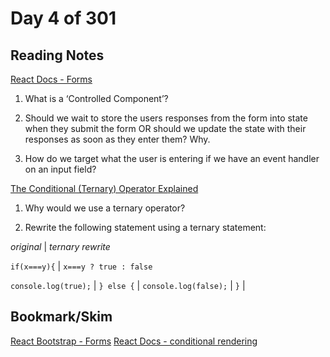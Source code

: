 # Day 4 of 301

## Reading Notes

[React Docs - Forms](https://reactjs.org/docs/forms.html)

1. What is a ‘Controlled Component’?

2. Should we wait to store the users responses from the form into state when they submit the form OR should we update the state with their responses as soon as they enter them? Why.

3. How do we target what the user is entering if we have an event handler on an input field?

[The Conditional (Ternary) Operator Explained](https://codeburst.io/javascript-the-conditional-ternary-operator-explained-cac7218beeff)

1. Why would we use a ternary operator?

2. Rewrite the following statement using a ternary statement:

_original_ | _ternary rewrite_

`if(x===y){` | `x===y ? true : false`

`console.log(true);` |
`} else {` |
`console.log(false);` |
`}` |

## Bookmark/Skim

[React Bootstrap - Forms](https://react-bootstrap.github.io/components/forms/)
[React Docs - conditional rendering](https://reactjs.org/docs/conditional-rendering.html)
